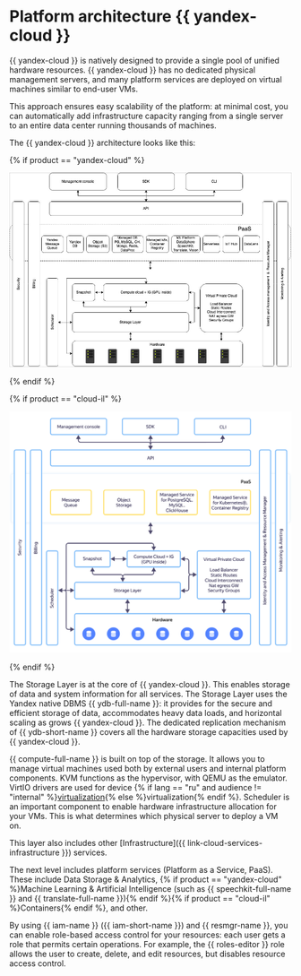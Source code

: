 # Platform architecture {{ yandex-cloud }}

{{ yandex-cloud }} is natively designed to provide a single pool of unified hardware resources. {{ yandex-cloud }} has no dedicated physical management servers, and many platform services are deployed on virtual machines similar to end-user VMs.

This approach ensures easy scalability of the platform: at minimal cost, you can automatically add infrastructure capacity ranging from a single server to an entire data center running thousands of machines.

The {{ yandex-cloud }} architecture looks like this:

{% if product == "yandex-cloud" %}

![Architecture](../_assets/overview/architecture.png "Architecture")

{% endif %}

{% if product == "cloud-il" %}

![Architecture](../_assets/overview/architecture-il.svg "Architecture")

{% endif %}

The Storage Layer is at the core of {{ yandex-cloud }}. This enables storage of data and system information for all services. The Storage Layer uses the Yandex native DBMS {{ ydb-full-name }}: it provides for the secure and efficient storage of data, accommodates heavy data loads, and horizontal scaling as grows {{ yandex-cloud }}. The dedicated replication mechanism of {{ ydb-short-name }} covers all the hardware storage capacities used by {{ yandex-cloud }}.

{{ compute-full-name }} is built on top of the storage. It allows you to manage virtual machines used both by external users and internal platform components. KVM functions as the hypervisor, with QEMU as the emulator. VirtIO drivers are used for device {% if lang == "ru" and audience != "internal" %}[virtualization](../glossary/virtualization){% else %}virtualization{% endif %}. Scheduler is an important component to enable hardware infrastructure allocation for your VMs. This is what determines which physical server to deploy a VM on.

This layer also includes other [Infrastructure]({{ link-cloud-services-infrastructure }}) services.

The next level includes platform services (Platform as a Service, PaaS). These include Data Storage & Analytics, {% if product == "yandex-cloud" %}Machine Learning & Artificial Intelligence (such as {{ speechkit-full-name }} and {{ translate-full-name }}){% endif %}{% if product == "cloud-il" %}Containers{% endif %}, and other.

By using {{ iam-name }} ({{ iam-short-name }}) and {{ resmgr-name }}, you can enable role-based access control for your resources: each user gets a role that permits certain operations. For example, the {{ roles-editor }} role allows the user to create, delete, and edit resources, but disables resource access control.